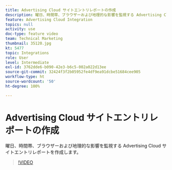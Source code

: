 ```yaml
---
title: Advertising Cloud サイトエントリレポートの作成
description: 曜日、時間帯、ブラウザーおよび地理的な影響を監視する Advertising Cloud サイトエントリレポートを作成します。
feature: Advertising Cloud Integration
topics: null
activity: use
doc-type: feature video
team: Technical Marketing
thumbnail: 35120.jpg
kt: 5477
topic: Integrations
role: User
level: Intermediate
exl-id: 3762dde6-b090-42e3-b6c5-002a022d13ee
source-git-commit: 32424f3f2b05952fe4df9ea91dcbe51684cee905
workflow-type: ht
source-wordcount: '50'
ht-degree: 100%

---
```


# Advertising Cloud サイトエントリレポートの作成

曜日、時間帯、ブラウザーおよび地理的な影響を監視する Advertising Cloud サイトエントリレポートを作成します。

>[!VIDEO](https://video.tv.adobe.com/v/35120/?quality=12&learn=on)
